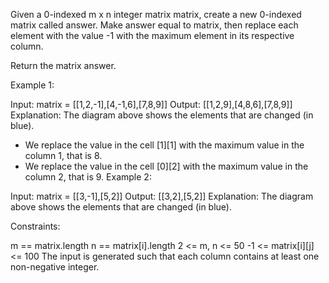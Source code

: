 Given a 0-indexed m x n integer matrix matrix, create a new 0-indexed matrix called answer. Make answer equal to matrix, then replace each element with the value -1 with the maximum element in its respective column.

Return the matrix answer.

 

Example 1:


Input: matrix = [[1,2,-1],[4,-1,6],[7,8,9]]
Output: [[1,2,9],[4,8,6],[7,8,9]]
Explanation: The diagram above shows the elements that are changed (in blue).
- We replace the value in the cell [1][1] with the maximum value in the column 1, that is 8.
- We replace the value in the cell [0][2] with the maximum value in the column 2, that is 9.
Example 2:


Input: matrix = [[3,-1],[5,2]]
Output: [[3,2],[5,2]]
Explanation: The diagram above shows the elements that are changed (in blue).
 

Constraints:

m == matrix.length
n == matrix[i].length
2 <= m, n <= 50
-1 <= matrix[i][j] <= 100
The input is generated such that each column contains at least one non-negative integer.